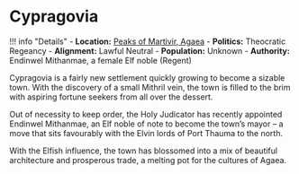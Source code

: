 # Cypragovia

!!! info "Details"
    - **Location:** [Peaks of Martivir, Agaea](../../../realms/agaea#peaks-of-martivir)
    - **Politics:** Theocratic Regeancy
    - **Alignment:** Lawful Neutral
    - **Population:** Unknown
    - **Authority:** Endinwel Mithanmae, a female Elf noble (Regent)

Cypragovia is a fairly new settlement quickly growing to become a sizable town.  With the discovery of a small Mithril vein, the town is filled to the brim with aspiring fortune seekers from all over the dessert.

Out of necessity to keep order, the Holy Judicator has recently appointed Endinwel Mithanmae, an Elf noble of note to become the town’s mayor – a move that sits favourably with the Elvin lords of Port Thauma to the north.

With the Elfish influence, the town has blossomed into a mix of beautiful architecture and prosperous trade, a melting pot for the cultures of Agaea.